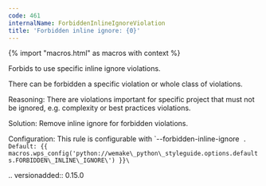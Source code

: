 ```yaml
---
code: 461
internalName: ForbiddenInlineIgnoreViolation
title: 'Forbidden inline ignore: {0}'
---
```


{% import "macros.html" as macros with context %}

Forbids to use specific inline ignore violations.

There can be forbidden a specific violation or whole class of
violations.

Reasoning: There are violations important for specific project that must
not be ignored, e.g. complexity or best practices violations.

Solution: Remove inline ignore for forbidden violations.

Configuration: This rule is configurable with
\`--forbidden-inline-ignore` . Default:
 {{ macros.wps_config('python://wemake\_python\_styleguide.options.defaults.FORBIDDEN\_INLINE\_IGNORE\') }}\`

.. versionadded:: 0.15.0